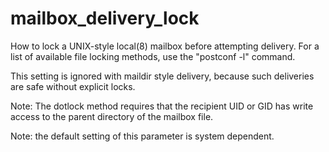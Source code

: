# mailbox_delivery_lock 


How to lock a UNIX-style local(8) mailbox before attempting delivery.
For a list of available file locking methods, use the "postconf
-l" command.



This setting is ignored with maildir style delivery,
because such deliveries are safe without explicit locks.



Note: The dotlock method requires that the recipient UID or
GID has write access to the parent directory of the mailbox file.



Note: the default setting of this parameter is system dependent.



